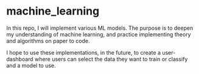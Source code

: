 # machine_learning
In this repo, I will implement various ML models. The purpose is to deepen my understanding of machine learning, and practice implementing theory and algorithms on paper to code.

I hope to use these implementations, in the future, to create a user-dashboard where users can select the data they want to train or classify and a model to use. 
